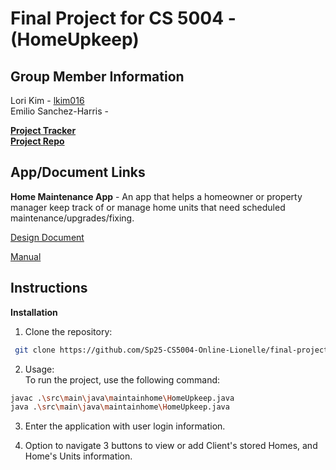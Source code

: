 # Final Project for CS 5004 - (HomeUpkeep)

## Group Member Information
Lori Kim - [lkim016](https://github.com/lkim016)  
Emilio Sanchez-Harris - 

[**Project Tracker**](https://github.com/orgs/Sp25-CS5004-Online-Lionelle/projects/2/views/4)  
[**Project Repo**](https://github.com/Sp25-CS5004-Online-Lionelle/final-project-group-4/tree/main)

## App/Document Links
**Home Maintenance App** - An app that helps a homeowner or property manager keep track of or manage home units that need scheduled maintenance/upgrades/fixing.

[Design Document](/DesignDocuments)
 
[Manual](/Manual)


## Instructions
**Installation**
1. Clone the repository:
```bash
 git clone https://github.com/Sp25-CS5004-Online-Lionelle/final-project-group-4.git
```

2. Usage:  
To run the project, use the following command:
```bash
javac .\src\main\java\maintainhome\HomeUpkeep.java
java .\src\main\java\maintainhome\HomeUpkeep.java
```

3. Enter the application with user login information.

4. Option to navigate 3 buttons to view or add Client's stored Homes, and Home's Units information.
